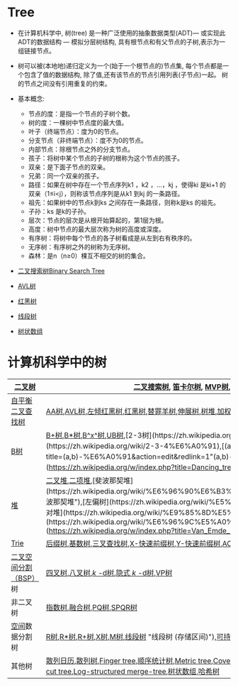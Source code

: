 # Tree

- 在计算机科学中, 树(tree) 是一种广泛使用的抽象数据类型(ADT)— 或实现此ADT的数据结构 — 模拟分层树结构, 具有根节点和有父节点的子树,表示为一组链接节点。
- 树可以被(本地地)递归定义为一个(始于一个根节点的)节点集, 每个节点都是一个包含了值的数据结构, 除了值,还有该节点的节点引用列表(子节点)一起。 树的节点之间没有引用重复的约束。
- 基本概念:

  - 节点的度：是指一个节点的子树个数。
  - 树的度：一棵树中节点度的最大值。
  - 叶子（终端节点）：度为0的节点。
  - 分支节点（非终端节点）：度不为0的节点。
  - 内部节点：除根节点之外的分支节点。
  - 孩子：将树中某个节点的子树的根称为这个节点的孩子。
  - 双亲：是下面子节点的双亲。
  - 兄弟：同一个双亲的孩子。
  - 路径：如果在树中存在一个节点序列k1 ，k2 ，…，kj ，使得ki 是ki+1 的双亲（1≤i<j），则称该节点序列是从k1 到kj 的一条路径。
  - 祖先：如果树中的节点k到ks 之间存在一条路径，则称k是ks 的祖先。
  - 子孙：ks 是k的子孙。
  - 层次：节点的层次是从根开始算起的，第1层为根。
  - 高度：树中节点的最大层次称为树的高度或深度。
  - 有序树：将树中每个节点的各子树看成是从左到右有秩序的。
  - 无序树：有序树之外的树称为无序树。
  - 森林：是n（n≥0）棵互不相交的树的集合。
- [二叉搜索树Binary Search Tree](BinarySearchTree/BinarySearchTree.md)
- [AVL树](AVLTree/AVLTree.md)
- [红黑树](Red–blackTree/Red–blackTree.md)
- [线段树](SegmentTree/SegmentTree.md)
- [树状数组](BinaryIndexedTree/BinaryIndexedTree.md)

# 计算机科学中的树


| [二叉树](https://zh.wikipedia.org/wiki/%E4%BA%8C%E5%8F%89%E6%A0%91 "二叉树")                                                                                | [二叉搜索树](https://zh.wikipedia.org/wiki/%E4%BA%8C%E5%85%83%E6%90%9C%E5%B0%8B%E6%A8%B9), [笛卡尔树](https://zh.wikipedia.org/wiki/%E7%AC%9B%E5%8D%A1%E5%B0%94%E6%A0%91), [MVP树](https://zh.wikipedia.org/w/index.php?title=MVP%E6%A0%91&action=edit&redlink=1 "MVP树（页面不存在）"),[Top tree](https://zh.wikipedia.org/w/index.php?title=Top_tree&action=edit&redlink=1),[T树](https://zh.wikipedia.org/w/index.php?title=T%E6%A0%91&action=edit&redlink=1 "T树（页面不存在）"),[线索二叉树](https://zh.wikipedia.org/wiki/%E7%BA%BF%E7%B4%A2%E4%BA%8C%E5%8F%89%E6%A0%91 "线索二叉树")                                                                                                                                                                                                                                                                                                                                                                                                                                                                                                                                                                                                                                                                                                                                                                                 |
| ------------------------------------------------------------------------------------------------------------------------------------------------------------- | ------------------------------------------------------------------------------------------------------------------------------------------------------------------------------------------------------------------------------------------------------------------------------------------------------------------------------------------------------------------------------------------------------------------------------------------------------------------------------------------------------------------------------------------------------------------------------------------------------------------------------------------------------------------------------------------------------------------------------------------------------------------------------------------------------------------------------------------------------------------------------------------------------------------------------------------------------------------------------------------------------------------------------------------------------------------------------------------------------------------------------------------------------------------------------------------------------------------------------------------------------------------------------------------------------------------------------------------------------------------------------- |
| [自平衡二叉查找树](https://zh.wikipedia.org/wiki/%E8%87%AA%E5%B9%B3%E8%A1%A1%E4%BA%8C%E5%8F%89%E6%9F%A5%E6%89%BE%E6%A0%91 "自平衡二叉查找树")               | [AA树](https://zh.wikipedia.org/wiki/AA%E6%A0%91 "AA树"),[AVL树](https://zh.wikipedia.org/wiki/AVL%E6%A0%91),[左倾红黑树](https://zh.wikipedia.org/wiki/%E5%B7%A6%E5%80%BE%E7%BA%A2%E9%BB%91%E6%A0%91 "左倾红黑树"),[红黑树](https://zh.wikipedia.org/wiki/%E7%BA%A2%E9%BB%91%E6%A0%91 "红黑树"),[替罪羊树](https://zh.wikipedia.org/wiki/%E6%9B%BF%E7%BD%AA%E7%BE%8A%E6%A0%91 "替罪羊树"),[伸展树](https://zh.wikipedia.org/wiki/%E4%BC%B8%E5%B1%95%E6%A0%91),[树堆](https://zh.wikipedia.org/wiki/%E6%A0%91%E5%A0%86 "树堆"),[加权平衡树](https://zh.wikipedia.org/wiki/%E5%8A%A0%E6%9D%83%E5%B9%B3%E8%A1%A1%E6%A0%91 "加权平衡树")                                                                                                                                                                                                                                                                                                                                                                                                                                                                                                                                                                                                                                                                                                                                         |
| [B树](https://zh.wikipedia.org/wiki/B%E6%A0%91 "B树")                                                                                                       | [B+树](https://zh.wikipedia.org/wiki/B%2B%E6%A0%91 "B+树"),[B*树](https://zh.wikipedia.org/w/index.php?title=B*%E6%A0%91&action=edit&redlink=1 "B*树（页面不存在）"),[B^x^树](https://zh.wikipedia.org/w/index.php?title=Bx%E6%A0%91&action=edit&redlink=1 "Bx树（页面不存在）"),[UB树](https://zh.wikipedia.org/w/index.php?title=UB%E6%A0%91&action=edit&redlink=1"UB树（页面不存在）"),[2-3树](https://zh.wikipedia.org/wiki/2-3%E6%A0%91"2-3树"),[2-3-4树](https://zh.wikipedia.org/wiki/2-3-4%E6%A0%91),[(a,b)-树](https://zh.wikipedia.org/w/index.php?title=(a,b)-%E6%A0%91&action=edit&redlink=1"(a,b)-树（页面不存在）"),[Dancing tree](https://zh.wikipedia.org/w/index.php?title=Dancing_tree&action=edit&redlink=1),[H树](https://zh.wikipedia.org/wiki/H%E6%A0%91"H树")                                                                                                                                                                                                                                                                                                                                                                                                                                                                                                                                                                                          |
| [堆](https://zh.wikipedia.org/wiki/%E5%A0%86_(%E6%95%B0%E6%8D%AE%E7%BB%93%E6%9E%84))                                                                        | [二叉堆](https://zh.wikipedia.org/wiki/%E4%BA%8C%E5%8F%89%E5%A0%86 "二叉堆"),[二项堆](https://zh.wikipedia.org/wiki/%E4%BA%8C%E9%A1%B9%E5%A0%86"二项堆"),[斐波那契堆](https://zh.wikipedia.org/wiki/%E6%96%90%E6%B3%A2%E9%82%A3%E5%A5%91%E5%A0%86"斐波那契堆"),[左偏树](https://zh.wikipedia.org/wiki/%E5%B7%A6%E5%81%8F%E6%A0%91"左偏树"),[配对堆](https://zh.wikipedia.org/wiki/%E9%85%8D%E5%AF%B9%E5%A0%86"配对堆"),[斜堆](https://zh.wikipedia.org/wiki/%E6%96%9C%E5%A0%86),[Van Emde Boas tree](https://zh.wikipedia.org/w/index.php?title=Van_Emde_Boas_tree&action=edit&redlink=1)                                                                                                                                                                                                                                                                                                                                                                                                                                                                                                                                                                                                                                                                                                                                                                                     |
| [Trie](https://zh.wikipedia.org/wiki/Trie "Trie")                                                                                                           | [后缀树](https://zh.wikipedia.org/wiki/%E5%90%8E%E7%BC%80%E6%A0%91 "后缀树"),[基数树](https://zh.wikipedia.org/wiki/%E5%9F%BA%E6%95%B0%E6%A0%91 "基数树"),[三叉查找树](https://zh.wikipedia.org/wiki/%E4%B8%89%E5%8F%89%E6%90%9C%E7%B4%A2%E6%A0%91),[X-快速前缀树](https://zh.wikipedia.org/w/index.php?title=X-%E5%BF%AB%E9%80%9F%E5%89%8D%E7%BC%80%E6%A0%91&action=edit&redlink=1 "X-快速前缀树（页面不存在）"),[Y-快速前缀树](https://zh.wikipedia.org/w/index.php?title=Y-%E5%BF%AB%E9%80%9F%E5%89%8D%E7%BC%80%E6%A0%91&action=edit&redlink=1 "Y-快速前缀树（页面不存在）"),[AC自动机](https://zh.wikipedia.org/wiki/AC%E8%87%AA%E5%8A%A8%E6%9C%BA%E7%AE%97%E6%B3%95"AC自动机算法")                                                                                                                                                                                                                                                                                                                                                                                                                                                                                                                                                                                                                                                                                       |
| [二叉空间分割（BSP）](https://zh.wikipedia.org/wiki/%E4%BA%8C%E5%8F%89%E7%A9%BA%E9%97%B4%E5%88%86%E5%89%B2 "二叉空间分割")树                                | [四叉树](https://zh.wikipedia.org/wiki/%E5%9B%9B%E5%8F%89%E6%A0%91 "四叉树"),[八叉树](https://zh.wikipedia.org/wiki/%E5%85%AB%E5%8F%89%E6%A0%91 "八叉树"),[*k* -d树](https://zh.wikipedia.org/wiki/K-d%E6%A0%91 "K-d树"),[隐式 *k* -d树](https://zh.wikipedia.org/w/index.php?title=%E9%9A%90%E5%BC%8Fk-d%E6%A0%91&action=edit&redlink=1 "隐式k-d树（页面不存在）"),[VP树](https://zh.wikipedia.org/w/index.php?title=VP%E6%A0%91&action=edit&redlink=1"VP树（页面不存在）")                                                                                                                                                                                                                                                                                                                                                                                                                                                                                                                                                                                                                                                                                                                                                                                                                                                                                                  |
| 非二叉树                                                                                                                                                    | [指数树](https://zh.wikipedia.org/w/index.php?title=%E6%8C%87%E6%95%B0%E6%A0%91&action=edit&redlink=1),[融合树](https://zh.wikipedia.org/w/index.php?title=%E8%9E%8D%E5%90%88%E6%A0%91&action=edit&redlink=1),[PQ树](https://zh.wikipedia.org/w/index.php?title=PQ%E6%A0%91&action=edit&redlink=1),[SPQR树](https://zh.wikipedia.org/w/index.php?title=SPQR%E6%A0%91&action=edit&redlink=1)                                                                                                                                                                                                                                                                                                                                                                                                                                                                                                                                                                                                                                                                                                                                                                                                                                                                                                                                                                                   |
| [空间](https://zh.wikipedia.org/w/index.php?title=%E7%A9%BA%E9%97%B4%E6%95%B0%E6%8D%AE%E5%BA%93&action=edit&redlink=1 "空间数据库（页面不存在）")数据分割树 | [R树](https://zh.wikipedia.org/wiki/R%E6%A0%91 "R树"),[R*树](https://zh.wikipedia.org/wiki/R*%E6%A0%91 "R*树"),[R+树](https://zh.wikipedia.org/wiki/R%2B%E6%A0%91),[X树](https://zh.wikipedia.org/w/index.php?title=X%E6%A0%91&action=edit&redlink=1 "X树（页面不存在）"),[M树](https://zh.wikipedia.org/w/index.php?title=M%E6%A0%91&action=edit&redlink=1 "M树（页面不存在）"),[线段树](https://zh.wikipedia.org/wiki/%E7%B7%9A%E6%AE%B5%E6%A8%B9_(%E5%84%B2%E5%AD%98%E5%8D%80%E9%96%93)) "线段树 (存储区间)"),[可持久化线段树](https://zh.wikipedia.org/wiki/%E5%8F%AF%E6%8C%81%E4%B9%85%E5%8C%96%E7%BA%BF%E6%AE%B5%E6%A0%91 "可持久化线段树"),[希尔伯特R树](https://zh.wikipedia.org/w/index.php?title=%E5%B8%8C%E5%B0%94%E4%BC%AF%E7%89%B9R%E6%A0%91&action=edit&redlink=1 "希尔伯特R树（页面不存在）"),[优先R树](https://zh.wikipedia.org/w/index.php?title=%E4%BC%98%E5%85%88R%E6%A0%91&action=edit&redlink=1"优先R树（页面不存在）")                                                                                                                                                                                                                                                                                                                                                                                                                                  |
| 其他树                                                                                                                                                      | [散列日历](https://zh.wikipedia.org/w/index.php?title=%E6%95%A3%E5%88%97%E6%97%A5%E5%8E%86&action=edit&redlink=1 "散列日历（页面不存在）"),[散列树](https://zh.wikipedia.org/w/index.php?title=%E6%95%A3%E5%88%97%E6%A0%91&action=edit&redlink=1 "散列树（页面不存在）"),[Finger tree](https://zh.wikipedia.org/w/index.php?title=Finger_tree&action=edit&redlink=1),[顺序统计树](https://zh.wikipedia.org/wiki/%E9%A1%BA%E5%BA%8F%E7%BB%9F%E8%AE%A1%E6%A0%91 "顺序统计树"),[Metric tree](https://zh.wikipedia.org/w/index.php?title=Metric_tree&action=edit&redlink=1),[Cover tree](https://zh.wikipedia.org/w/index.php?title=Cover_tree&action=edit&redlink=1),[BK树](https://zh.wikipedia.org/w/index.php?title=BK%E6%A0%91&action=edit&redlink=1 "BK树（页面不存在）"),[Doubly chained tree](https://zh.wikipedia.org/w/index.php?title=Doubly_chained_tree&action=edit&redlink=1),[iDistance](https://zh.wikipedia.org/w/index.php?title=IDistance&action=edit&redlink=1),[Link-cut tree](https://zh.wikipedia.org/w/index.php?title=Link-cut_tree&action=edit&redlink=1),[Log-structured merge-tree](https://zh.wikipedia.org/w/index.php?title=Log-structured_merge-tree&action=edit&redlink=1),[树状数组](https://zh.wikipedia.org/wiki/%E6%A0%91%E7%8A%B6%E6%95%B0%E7%BB%84 "树状数组"),[哈希树](https://zh.wikipedia.org/wiki/%E5%93%88%E5%B8%8C%E6%A0%91"哈希树") |
